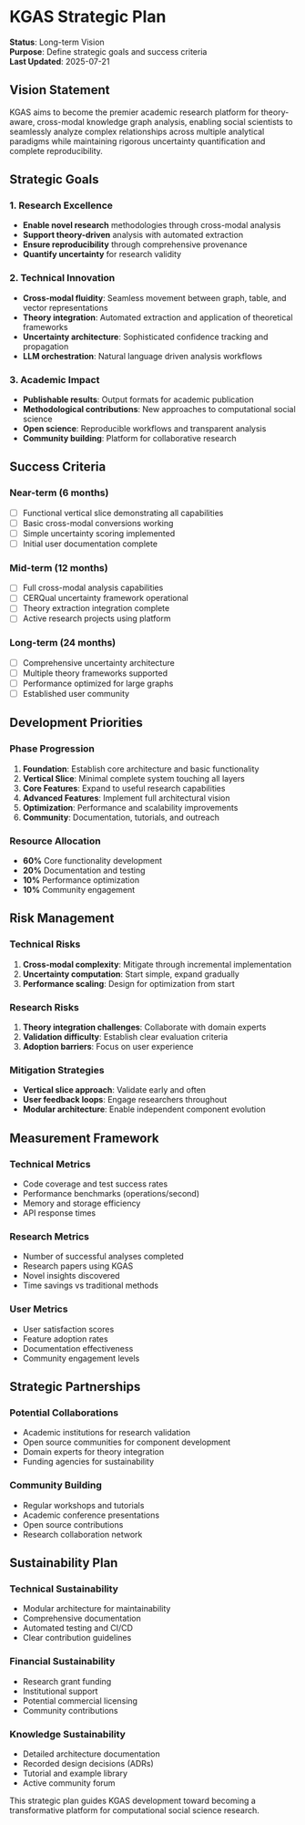 # KGAS Strategic Plan

**Status**: Long-term Vision  
**Purpose**: Define strategic goals and success criteria  
**Last Updated**: 2025-07-21

## Vision Statement

KGAS aims to become the premier academic research platform for theory-aware, cross-modal knowledge graph analysis, enabling social scientists to seamlessly analyze complex relationships across multiple analytical paradigms while maintaining rigorous uncertainty quantification and complete reproducibility.

## Strategic Goals

### 1. Research Excellence
- **Enable novel research** methodologies through cross-modal analysis
- **Support theory-driven** analysis with automated extraction
- **Ensure reproducibility** through comprehensive provenance
- **Quantify uncertainty** for research validity

### 2. Technical Innovation
- **Cross-modal fluidity**: Seamless movement between graph, table, and vector representations
- **Theory integration**: Automated extraction and application of theoretical frameworks
- **Uncertainty architecture**: Sophisticated confidence tracking and propagation
- **LLM orchestration**: Natural language driven analysis workflows

### 3. Academic Impact
- **Publishable results**: Output formats for academic publication
- **Methodological contributions**: New approaches to computational social science
- **Open science**: Reproducible workflows and transparent analysis
- **Community building**: Platform for collaborative research

## Success Criteria

### Near-term (6 months)
- [ ] Functional vertical slice demonstrating all capabilities
- [ ] Basic cross-modal conversions working
- [ ] Simple uncertainty scoring implemented
- [ ] Initial user documentation complete

### Mid-term (12 months)
- [ ] Full cross-modal analysis capabilities
- [ ] CERQual uncertainty framework operational
- [ ] Theory extraction integration complete
- [ ] Active research projects using platform

### Long-term (24 months)
- [ ] Comprehensive uncertainty architecture
- [ ] Multiple theory frameworks supported
- [ ] Performance optimized for large graphs
- [ ] Established user community

## Development Priorities

### Phase Progression
1. **Foundation**: Establish core architecture and basic functionality
2. **Vertical Slice**: Minimal complete system touching all layers
3. **Core Features**: Expand to useful research capabilities
4. **Advanced Features**: Implement full architectural vision
5. **Optimization**: Performance and scalability improvements
6. **Community**: Documentation, tutorials, and outreach

### Resource Allocation
- **60%** Core functionality development
- **20%** Documentation and testing
- **10%** Performance optimization
- **10%** Community engagement

## Risk Management

### Technical Risks
1. **Cross-modal complexity**: Mitigate through incremental implementation
2. **Uncertainty computation**: Start simple, expand gradually
3. **Performance scaling**: Design for optimization from start

### Research Risks
1. **Theory integration challenges**: Collaborate with domain experts
2. **Validation difficulty**: Establish clear evaluation criteria
3. **Adoption barriers**: Focus on user experience

### Mitigation Strategies
- **Vertical slice approach**: Validate early and often
- **User feedback loops**: Engage researchers throughout
- **Modular architecture**: Enable independent component evolution

## Measurement Framework

### Technical Metrics
- Code coverage and test success rates
- Performance benchmarks (operations/second)
- Memory and storage efficiency
- API response times

### Research Metrics
- Number of successful analyses completed
- Research papers using KGAS
- Novel insights discovered
- Time savings vs traditional methods

### User Metrics
- User satisfaction scores
- Feature adoption rates
- Documentation effectiveness
- Community engagement levels

## Strategic Partnerships

### Potential Collaborations
- Academic institutions for research validation
- Open source communities for component development
- Domain experts for theory integration
- Funding agencies for sustainability

### Community Building
- Regular workshops and tutorials
- Academic conference presentations
- Open source contributions
- Research collaboration network

## Sustainability Plan

### Technical Sustainability
- Modular architecture for maintainability
- Comprehensive documentation
- Automated testing and CI/CD
- Clear contribution guidelines

### Financial Sustainability
- Research grant funding
- Institutional support
- Potential commercial licensing
- Community contributions

### Knowledge Sustainability
- Detailed architecture documentation
- Recorded design decisions (ADRs)
- Tutorial and example library
- Active community forum

This strategic plan guides KGAS development toward becoming a transformative platform for computational social science research.